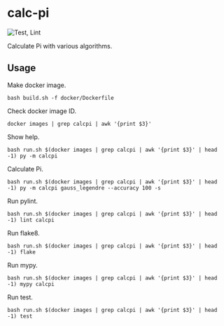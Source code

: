 # calc-pi

![Test, Lint](https://github.com/gnkm/calc-pi/actions/workflows/ci.yml/badge.svg)

Calculate Pi with various algorithms.

## Usage

Make docker image.

```
bash build.sh -f docker/Dockerfile
```

Check docker image ID.

```
docker images | grep calcpi | awk '{print $3}'
```

Show help.

```
bash run.sh $(docker images | grep calcpi | awk '{print $3}' | head -1) py -m calcpi
```

Calculate Pi.

```
bash run.sh $(docker images | grep calcpi | awk '{print $3}' | head -1) py -m calcpi gauss_legendre --accuracy 100 -s
```

Run pylint.

```
bash run.sh $(docker images | grep calcpi | awk '{print $3}' | head -1) lint calcpi
```

Run flake8.

```
bash run.sh $(docker images | grep calcpi | awk '{print $3}' | head -1) flake
```

Run mypy.

```
bash run.sh $(docker images | grep calcpi | awk '{print $3}' | head -1) mypy calcpi
```

Run test.

```
bash run.sh $(docker images | grep calcpi | awk '{print $3}' | head -1) test
```
